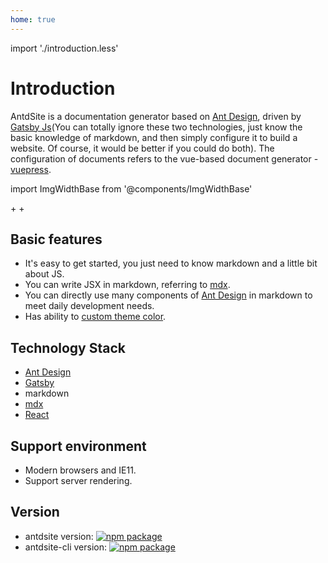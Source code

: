 ```yaml
---
home: true
---
```


import './introduction.less'

# Introduction

AntdSite is a documentation generator based on [Ant Design](https://ant.design), driven by [Gatsby Js](https://www.gatsbyjs.org/)(You can totally ignore these two technologies, just know the basic knowledge of markdown, and then simply configure it to build a website. Of course, it would be better if you could do both). The configuration of documents refers to the vue-based document generator - [vuepress](https://vuepress.vuejs.org/config/).

import ImgWidthBase from '@components/ImgWidthBase'

<div class="pic-plus">
  <ImgWidthBase url="antd-icon.svg" width={150} />
   <span>+</span>
  <ImgWidthBase url="react-icon.svg" width={150}/>
    <span>+</span> 
  <ImgWidthBase url="gatsby-icon-144x144.png" width={150}/>
</div>

## Basic features

- It's easy to get started, you just need to know markdown and a little bit about JS.
- You can write JSX in markdown, referring to [mdx](https://github.com/mdx-js/mdx).
- You can directly use many components of [Ant Design](https://ant.design/components/button/) in markdown to meet daily development needs.
- Has ability to [custom theme color](../default-theme-config#cutom-theme-color).

## Technology Stack

- [Ant Design](https://ant.design/docs/react/introduce)
- [Gatsby](https://www.gatsbyjs.org/)
- markdown
- [mdx](https://github.com/mdx-js/mdx)
- [React](https://reactjs.org/)

## Support environment

- Modern browsers and IE11.
- Support server rendering.

## Version

- antdsite version: [![npm package](https://img.shields.io/npm/v/antdsite.svg?style=flat-square)](https://www.npmjs.org/package/antdsite)
- antdsite-cli version: [![npm package](https://img.shields.io/npm/v/antdsite-cli.svg?style=flat-square)](https://www.npmjs.org/package/antdsite-cli)
